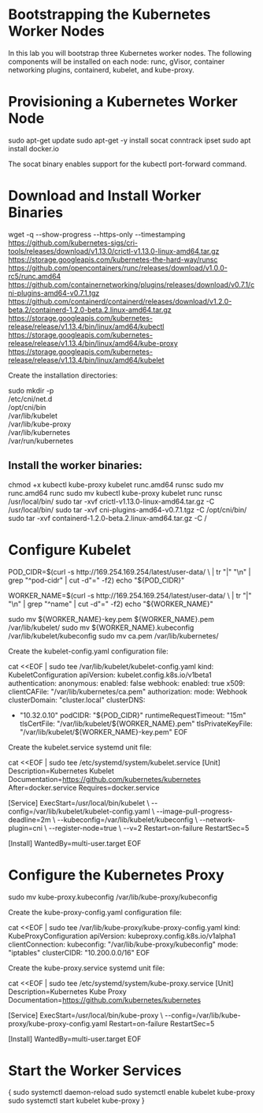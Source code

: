 Bootstrapping the Kubernetes Worker Nodes
=========================================

In this lab you will bootstrap three Kubernetes worker nodes. The following components will be installed on 
each node: runc, gVisor, container networking plugins, containerd, kubelet, and kube-proxy.

Provisioning a Kubernetes Worker Node
=====================================
sudo apt-get update
sudo apt-get -y install socat conntrack ipset
sudo apt install docker.io

The socat binary enables support for the kubectl port-forward command.

Download and Install Worker Binaries
======================================

wget -q --show-progress --https-only --timestamping \
  https://github.com/kubernetes-sigs/cri-tools/releases/download/v1.13.0/crictl-v1.13.0-linux-amd64.tar.gz \
  https://storage.googleapis.com/kubernetes-the-hard-way/runsc \
  https://github.com/opencontainers/runc/releases/download/v1.0.0-rc5/runc.amd64 \
  https://github.com/containernetworking/plugins/releases/download/v0.7.1/cni-plugins-amd64-v0.7.1.tgz \
  https://github.com/containerd/containerd/releases/download/v1.2.0-beta.2/containerd-1.2.0-beta.2.linux-amd64.tar.gz \
  https://storage.googleapis.com/kubernetes-release/release/v1.13.4/bin/linux/amd64/kubectl \
  https://storage.googleapis.com/kubernetes-release/release/v1.13.4/bin/linux/amd64/kube-proxy \
  https://storage.googleapis.com/kubernetes-release/release/v1.13.4/bin/linux/amd64/kubelet

Create the installation directories:

sudo mkdir -p \
  /etc/cni/net.d \
  /opt/cni/bin \
  /var/lib/kubelet \
  /var/lib/kube-proxy \
  /var/lib/kubernetes \
  /var/run/kubernetes

Install the worker binaries:
----------------------------
chmod +x kubectl kube-proxy kubelet runc.amd64 runsc
sudo mv runc.amd64 runc
sudo mv kubectl kube-proxy kubelet runc runsc /usr/local/bin/
sudo tar -xvf crictl-v1.13.0-linux-amd64.tar.gz -C /usr/local/bin/
sudo tar -xvf cni-plugins-amd64-v0.7.1.tgz -C /opt/cni/bin/
sudo tar -xvf containerd-1.2.0-beta.2.linux-amd64.tar.gz -C /

Configure Kubelet
===================

POD_CIDR=$(curl -s http://169.254.169.254/latest/user-data/ \
  | tr "|" "\n" | grep "^pod-cidr" | cut -d"=" -f2)
echo "${POD_CIDR}"

WORKER_NAME=$(curl -s http://169.254.169.254/latest/user-data/ \
| tr "|" "\n" | grep "^name" | cut -d"=" -f2)
echo "${WORKER_NAME}"

sudo mv ${WORKER_NAME}-key.pem ${WORKER_NAME}.pem /var/lib/kubelet/
sudo mv ${WORKER_NAME}.kubeconfig /var/lib/kubelet/kubeconfig
sudo mv ca.pem /var/lib/kubernetes/

Create the kubelet-config.yaml configuration file:

cat <<EOF | sudo tee /var/lib/kubelet/kubelet-config.yaml
kind: KubeletConfiguration
apiVersion: kubelet.config.k8s.io/v1beta1
authentication:
  anonymous:
    enabled: false
  webhook:
    enabled: true
  x509:
    clientCAFile: "/var/lib/kubernetes/ca.pem"
authorization:
  mode: Webhook
clusterDomain: "cluster.local"
clusterDNS:
  - "10.32.0.10"
podCIDR: "${POD_CIDR}"
runtimeRequestTimeout: "15m"
tlsCertFile: "/var/lib/kubelet/${WORKER_NAME}.pem"
tlsPrivateKeyFile: "/var/lib/kubelet/${WORKER_NAME}-key.pem"
EOF


Create the kubelet.service systemd unit file:

cat <<EOF | sudo tee /etc/systemd/system/kubelet.service
[Unit]
Description=Kubernetes Kubelet
Documentation=https://github.com/kubernetes/kubernetes
After=docker.service
Requires=docker.service

[Service]
ExecStart=/usr/local/bin/kubelet \\
  --config=/var/lib/kubelet/kubelet-config.yaml \\
  --image-pull-progress-deadline=2m \\
  --kubeconfig=/var/lib/kubelet/kubeconfig \\
  --network-plugin=cni \\
  --register-node=true \\
  --v=2
Restart=on-failure
RestartSec=5

[Install]
WantedBy=multi-user.target
EOF

Configure the Kubernetes Proxy
================================

sudo mv kube-proxy.kubeconfig /var/lib/kube-proxy/kubeconfig

Create the kube-proxy-config.yaml configuration file:

cat <<EOF | sudo tee /var/lib/kube-proxy/kube-proxy-config.yaml
kind: KubeProxyConfiguration
apiVersion: kubeproxy.config.k8s.io/v1alpha1
clientConnection:
  kubeconfig: "/var/lib/kube-proxy/kubeconfig"
mode: "iptables"
clusterCIDR: "10.200.0.0/16"
EOF

Create the kube-proxy.service systemd unit file:

cat <<EOF | sudo tee /etc/systemd/system/kube-proxy.service
[Unit]
Description=Kubernetes Kube Proxy
Documentation=https://github.com/kubernetes/kubernetes

[Service]
ExecStart=/usr/local/bin/kube-proxy \\
  --config=/var/lib/kube-proxy/kube-proxy-config.yaml
Restart=on-failure
RestartSec=5

[Install]
WantedBy=multi-user.target
EOF


Start the Worker Services
==========================
{
  sudo systemctl daemon-reload
  sudo systemctl enable kubelet kube-proxy
  sudo systemctl start kubelet kube-proxy
}
